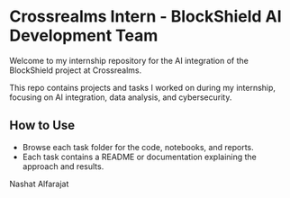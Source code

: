 # Crossrealms Intern - BlockShield AI Development Team

Welcome to my internship repository for the AI integration of the BlockShield project at Crossrealms.

This repo contains projects and tasks I worked on during my internship, focusing on AI integration, data analysis, and cybersecurity.

## How to Use

- Browse each task folder for the code, notebooks, and reports.  
- Each task contains a README or documentation explaining the approach and results.


Nashat Alfarajat
